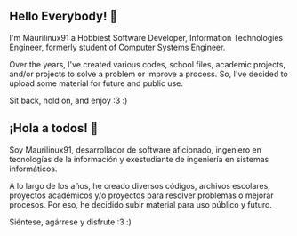 ## Hello Everybody! 👋

I'm Maurilinux91 a Hobbiest Software Developer, Information Technologies Engineer, formerly student of Computer Systems Engineer. 


Over the years, I've created various codes, school files, academic projects, and/or projects to solve a problem or improve a process. So, I've decided to upload some material for future and public use.

Sit back, hold on, and enjoy :3 :)

## ¡Hola a todos! 👋

Soy Maurilinux91, desarrollador de software aficionado, ingeniero en tecnologías de la información y exestudiante de ingeniería en sistemas informáticos.

A lo largo de los años, he creado diversos códigos, archivos escolares, proyectos académicos y/o proyectos para resolver problemas o mejorar procesos. Por eso, he decidido subir material para uso público y futuro.

Siéntese, agárrese y disfrute :3 :)

<!--
**Maurilinux91/maurilinux91** is a ✨ _special_ ✨ repository because its `README.md` (this file) appears on your GitHub profile.



Here are some ideas to get you started:

- 🔭 I’m currently working on ...
- 🌱 I’m currently learning ...
- 👯 I’m looking to collaborate on ...
- 🤔 I’m looking for help with ...
- 💬 Ask me about ...
- 📫 How to reach me: ...
- 😄 Pronouns: ...
- ⚡ Fun fact: ...
-->
